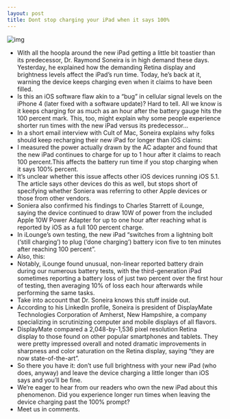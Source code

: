 ```yaml
---
layout: post
title: Dont stop charging your iPad when it says 100%
---
```

![img](http://media.idownloadblog.com/wp-content/uploads/2012/03/iOS-5-battery-icon-full.jpg)
* With all the hoopla around the new iPad getting a little bit toastier than its predecessor, Dr. Raymond Soneira is in high demand these days. Yesterday, he explained how the demanding Retina display and brightness levels affect the iPad’s run time. Today, he’s back at it, warning the device keeps charging even when it claims to have been filled.
* Is this an iOS software flaw akin to a “bug” in cellular signal levels on the iPhone 4 (later fixed with a software update)? Hard to tell. All we know is it keeps charging for as much as an hour after the battery gauge hits the 100 percent mark. This, too, might explain why some people experience shorter run times with the new iPad versus its predecessor…
* In a short email interview with Cult of Mac, Soneira explains why folks should keep recharging their new iPad for longer than iOS claims:
* I measured the power actually drawn by the AC adapter and found that the new iPad continues to charge for up to 1 hour after it claims to reach 100 percent.This affects the battery run time if you stop charging when it says 100% percent.
* It’s unclear whether this issue affects other iOS devices running iOS 5.1. The article says other devices do this as well, but stops short of specifying whether Soniera was referring to other Apple devices or those from other vendors.
* Soniera also confirmed his findings to Charles Starrett of iLounge, saying the device continued to draw 10W of power from the included Apple 10W Power Adapter for up to one hour after reaching what is reported by iOS as a full 100 percent charge.
* In iLounge’s own testing, the new iPad “switches from a lightning bolt (‘still charging’) to plug (‘done charging’) battery icon five to ten minutes after reaching 100 percent”.
* Also, this:
* Notably, iLounge found unusual, non-linear reported battery drain during our numerous battery tests, with the third-generation iPad sometimes reporting a battery loss of just two percent over the first hour of testing, then averaging 10% of loss each hour afterwards while performing the same tasks.
* Take into account that Dr. Soneira knows this stuff inside out.
* According to his LinkedIn profile, Soneira is president of DisplayMate Technologies Corporation of Amherst, New Hampshire, a company specializing in scrutinizing computer and mobile displays of all flavors.
* DisplayMate compared a 2,048-by-1,536 pixel resolution Retina display to those found on other popular smartphones and tablets. They were pretty impressed overall and noted dramatic improvements in sharpness and color saturation on the Retina display, saying “they are now state-of-the-art”.
* So there you have it: don’t use full brightness with your new iPad (who does, anyway) and leave the device charging a little longer than iOS says and you’ll be fine.
* We’re eager to hear from our readers who own the new iPad about this phenomenon. Did you experience longer run times when leaving the device charging past the 100% prompt?
* Meet us in comments.


